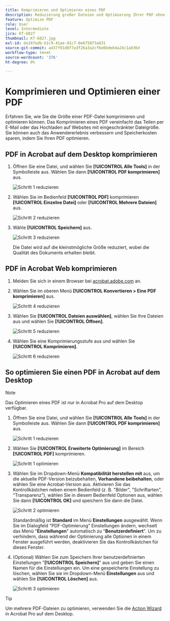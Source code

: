 ```yaml
---
title: Komprimieren und Optimieren eines PDF
description: Reduzierung großer Dateien und Optimierung Ihrer PDF ohne Qualitätseinbußen bei der Freigabe, Veröffentlichung oder Archivierung
feature: Optimize PDF
role: User
level: Intermediate
jira: KT-6827
thumbnail: KT-6827.jpg
exl-id: da187edb-b1c9-41ae-91c7-0e6758f3a831
source-git-commit: a437f01d8f7a3f26a3a2cf6e0bdeb4a24c1a836d
workflow-type: tm+mt
source-wordcount: '376'
ht-degree: 0%

---
```


# Komprimieren und Optimieren einer PDF

Erfahren Sie, wie Sie die Größe einer PDF-Datei komprimieren und optimieren können. Das Komprimieren eines PDF vereinfacht das Teilen per E-Mail oder das Hochladen auf Websites mit eingeschränkter Dateigröße. Sie können auch das Anwendererlebnis verbessern und Speicherkosten sparen, indem Sie Ihren PDF optimieren.

## PDF in Acrobat auf dem Desktop komprimieren

1. Öffnen Sie eine Datei, und wählen Sie **[!UICONTROL Alle Tools]** in der Symbolleiste aus. Wählen Sie dann **[!UICONTROL PDF komprimieren]** aus.

   ![Schritt 1 reduzieren](../assets/Reduce_1.png)

1. Wählen Sie im Bedienfeld **[!UICONTROL PDF]** komprimieren **[!UICONTROL Einzelne Datei]** oder **[!UICONTROL Mehrere Dateien]** aus.

   ![Schritt 2 reduzieren](../assets/Reduce_2.png)

1. Wähle **[!UICONTROL Speichern]** aus.

   ![Schritt 3 reduzieren](../assets/Reduce_3.png)

   Die Datei wird auf die kleinstmögliche Größe reduziert, wobei die Qualität des Dokuments erhalten bleibt.


## PDF in Acrobat Web komprimieren

1. Melden Sie sich in einem Browser bei [acrobat.adobe.com](https://acrobat.adobe.com/de/de) an.

1. Wählen Sie im oberen Menü **[!UICONTROL Konvertieren > Eine PDF komprimieren]** aus.

   ![Schritt 4 reduzieren](../assets/Reduce_4.png)

1. Wählen Sie **[!UICONTROL Dateien auswählen]**, wählen Sie Ihre Dateien aus und wählen Sie **[!UICONTROL Öffnen]**.

   ![Schritt 5 reduzieren](../assets/Reduce_5.png)

1. Wählen Sie eine Komprimierungsstufe aus und wählen Sie **[!UICONTROL Komprimieren]**.

   ![Schritt 6 reduzieren](../assets/Reduce_6.png)

## So optimieren Sie einen PDF in Acrobat auf dem Desktop

>[!NOTE]
>
>Das Optimieren eines PDF ist nur in Acrobat Pro auf dem Desktop verfügbar.

1. Öffnen Sie eine Datei, und wählen Sie **[!UICONTROL Alle Tools]** in der Symbolleiste aus. Wählen Sie dann **[!UICONTROL PDF komprimieren]** aus.

   ![Schritt 1 reduzieren](../assets/Reduce_1.png)

1. Wählen Sie **[!UICONTROL Erweiterte Optimierung]** im Bereich **[!UICONTROL PDF]** komprimieren.

   ![Schritt 1 optimieren](../assets/Optimize_1.png)

1. Wählen Sie im Dropdown-Menü **Kompatibilität herstellen mit** aus, um die aktuelle PDF-Version beizubehalten, **Vorhandene beibehalten**, oder wählen Sie eine Acrobat-Version aus. Aktivieren Sie das Kontrollkästchen neben einem Bedienfeld (z. B. &quot;Bilder&quot;, &quot;Schriftarten&quot;, &quot;Transparenz&quot;), wählen Sie in diesem Bedienfeld Optionen aus, wählen Sie dann **[!UICONTROL OK]** und speichern Sie dann die Datei.

   ![Schritt 2 optimieren](../assets/Optimize_2.png)

   Standardmäßig ist **Standard** im Menü **Einstellungen** ausgewählt. Wenn Sie im Dialogfeld &quot;PDF-Optimierung&quot; Einstellungen ändern, wechselt das Menü &quot;**Einstellungen**&quot; automatisch zu &quot;**Benutzerdefiniert**&quot;. Um zu verhindern, dass während der Optimierung alle Optionen in einem Fenster ausgeführt werden, deaktivieren Sie das Kontrollkästchen für dieses Fenster.

1. (Optional) Wählen Sie zum Speichern Ihrer benutzerdefinierten Einstellungen &quot;**[!UICONTROL Speichern]**&quot; aus und geben Sie einen Namen für die Einstellungen ein. Um eine gespeicherte Einstellung zu löschen, wählen Sie sie im Dropdown-Menü **Einstellungen** aus und wählen Sie **[!UICONTROL Löschen]** aus.

   ![Schritt 3 optimieren](../assets/Optimize_3.png)

>[!TIP]
>
>Um mehrere PDF-Dateien zu optimieren, verwenden Sie die [Action Wizard](../advanced-tasks/action.md) in Acrobat Pro auf dem Desktop.